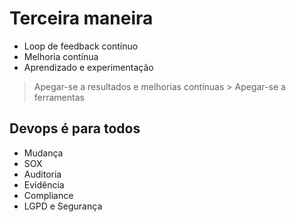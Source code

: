 # Terceira maneira

- Loop de feedback contínuo
- Melhoria contínua
- Aprendizado e experimentação

> Apegar-se a resultados e melhorias contínuas > Apegar-se a ferramentas

## Devops é para todos

- Mudança
- SOX
- Auditoria
- Evidência
- Compliance
- LGPD e Segurança

